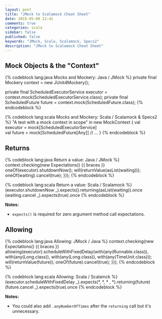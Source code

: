 ```yaml
---
layout: post
title: "JMock to Scalamock Cheat Sheet"
date: 2015-05-09 12:41
comments: true
categories: scala
sidebar: false
published: false
keywords: "JMock, Scala, Scalamock, Specs2"
description: "JMock to Scalamock Cheat Sheet"
---
```


<!-- more -->

## Mock Objects & the "Context"

{% codeblock lang:java Mocks and Mockery: Java / JMock %}
private final Mockery context = new JUnit4Mockery();

private final ScheduledExecutorService executor = context.mock(ScheduledExecutorService.class);
private final ScheduledFuture future = context.mock(ScheduledFuture.class);
{% endcodeblock %}


{% codeblock lang:scala Mocks and Mockery: Scala / Scalamock & Specs2 %}
"A test with a mock context in scope" in new MockContext {
  val executor = mock[ScheduledExecutorService]  
  val future = mock[ScheduledFuture[Any]]
  // ...
}
{% endcodeblock %}

## Returns

{% codeblock lang:java Return a value: Java / JMock %}
context.checking(new Expectations() {{ braces }}
    oneOf(executor).shutdownNow(); will(returnValue(asList(waiting)));
    oneOf(waiting).cancel(true);
}});
{% endcodeblock %}

{% codeblock lang:scala Return a value: Scala / Scalamock %}
(executor.shutdownNow _).expects().returning(asList(waiting)).once
(waiting.cancel _).expects(true).once
{% endcodeblock %}

**Notes:**  
 * `expects()` is required for zero argument method call expectations.


## Allowing

{% codeblock lang:java Allowing: JMock / Java %}
context.checking(new Expectations() {{ braces }}
    allowing(executor).scheduleWithFixedDelay(with(any(Runnable.class)), with(any(Long.class)), with(any(Long.class)), with(any(TimeUnit.class))); will(returnValue(future));
    oneOf(future).cancel(true);
}});
{% endcodeblock %}

{% codeblock lang:scala Allowing: Scala / Scalamck %}
(executor.scheduleWithFixedDelay _).expects(*, *, * , *).returning(future)
(future.cancel _).expects(true).once
{% endcodeblock %}

**Notes:**  
 * You could also add `.anyNumberOfTimes` after the `returning` call but it's unnecessary. 